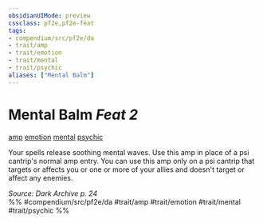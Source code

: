 ```yaml
---
obsidianUIMode: preview
cssclass: pf2e,pf2e-feat
tags:
- compendium/src/pf2e/da
- trait/amp
- trait/emotion
- trait/mental
- trait/psychic
aliases: ["Mental Balm"]
---
```

# Mental Balm  *Feat 2*  
[amp](/rules/traits/amp-da.md)  [emotion](/rules/traits/emotion.md)  [mental](/rules/traits/mental.md)  [psychic](/rules/traits/psychic-da.md)  


Your spells release soothing mental waves. Use this amp in place of a psi cantrip's normal amp entry. You can use this amp only on a psi cantrip that targets or affects you or one or more of your allies and doesn't target or affect any enemies.

*Source: Dark Archive p. 24*  
%% #compendium/src/pf2e/da #trait/amp #trait/emotion #trait/mental #trait/psychic %%